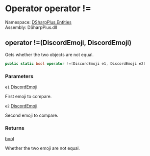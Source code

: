 # Operator operator \!=

Namespace: [DSharpPlus.Entities](DSharpPlus.Entities.md)  
Assembly: DSharpPlus.dll

## <a id="DSharpPlus_Entities_DiscordEmoji_op_Inequality_DSharpPlus_Entities_DiscordEmoji_DSharpPlus_Entities_DiscordEmoji_"></a>operator \!=\(DiscordEmoji, DiscordEmoji\)

Gets whether the two <xref href="DSharpPlus.Entities.DiscordEmoji" data-throw-if-not-resolved="false"></xref> objects are not equal.

```csharp
public static bool operator !=(DiscordEmoji e1, DiscordEmoji e2)
```

### Parameters

`e1` [DiscordEmoji](DSharpPlus.Entities.DiscordEmoji.md)

First emoji to compare.

`e2` [DiscordEmoji](DSharpPlus.Entities.DiscordEmoji.md)

Second emoji to compare.

### Returns

[bool](https://learn.microsoft.com/dotnet/api/system.boolean)

Whether the two emoji are not equal.

